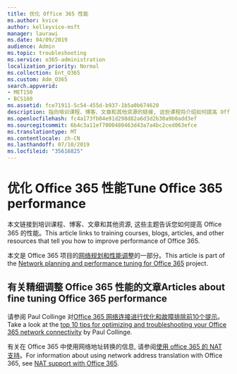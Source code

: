 ```yaml
---
title: 优化 Office 365 性能
ms.author: kvice
author: kelleyvice-msft
manager: laurawi
ms.date: 04/09/2019
audience: Admin
ms.topic: troubleshooting
ms.service: o365-administration
localization_priority: Normal
ms.collection: Ent_O365
ms.custom: Adm_O365
search.appverid:
- MET150
- BCS160
ms.assetid: fce71911-5c54-455d-b937-1b5a0b674620
description: 指向培训课程、博客、文章和其他资源的链接, 这些课程将介绍如何提高 Office 365 的性能。
ms.openlocfilehash: fc4a173fb04e91d298d82a6d3d2b30a9b0add3ef
ms.sourcegitcommit: 6b4c3a11ef7000480463d43a7a4bc2ced063efce
ms.translationtype: MT
ms.contentlocale: zh-CN
ms.lasthandoff: 07/10/2019
ms.locfileid: "35616825"
---
```

# <a name="tune-office-365-performance"></a><span data-ttu-id="7982e-103">优化 Office 365 性能</span><span class="sxs-lookup"><span data-stu-id="7982e-103">Tune Office 365 performance</span></span>

<span data-ttu-id="7982e-104">本文链接到培训课程、博客、文章和其他资源, 这些主题告诉您如何提高 Office 365 的性能。</span><span class="sxs-lookup"><span data-stu-id="7982e-104">This article links to training courses, blogs, articles, and other resources that tell you how to improve performance of Office 365.</span></span>
  
<span data-ttu-id="7982e-105">本文是 Office 365 项目的[网络规划和性能调整](https://aka.ms/tune)的一部分。</span><span class="sxs-lookup"><span data-stu-id="7982e-105">This article is part of the [Network planning and performance tuning for Office 365](https://aka.ms/tune) project.</span></span>
   
## <a name="articles-about-fine-tuning-office-365-performance"></a><span data-ttu-id="7982e-106">有关精细调整 Office 365 性能的文章</span><span class="sxs-lookup"><span data-stu-id="7982e-106">Articles about fine tuning Office 365 performance</span></span>

<span data-ttu-id="7982e-107">请参阅 Paul Collinge 对[Office 365 网络连接进行优化和故障排除前10个提示](https://blogs.technet.com/b/onthewire/archive/2014/06/18/top-10-tips-for-optimising-amp-troubleshooting-your-office-365-network-connectivity.aspx)。</span><span class="sxs-lookup"><span data-stu-id="7982e-107">Take a look at the [top 10 tips for optimizing and troubleshooting your Office 365 network connectivity](https://blogs.technet.com/b/onthewire/archive/2014/06/18/top-10-tips-for-optimising-amp-troubleshooting-your-office-365-network-connectivity.aspx) by Paul Collinge.</span></span> 
  
<span data-ttu-id="7982e-108">有关在 Office 365 中使用网络地址转换的信息, 请参阅[使用 office 365 的 NAT 支持](nat-support-with-office-365.md)。</span><span class="sxs-lookup"><span data-stu-id="7982e-108">For information about using network address translation with Office 365, see [NAT support with Office 365](nat-support-with-office-365.md).</span></span>
  


